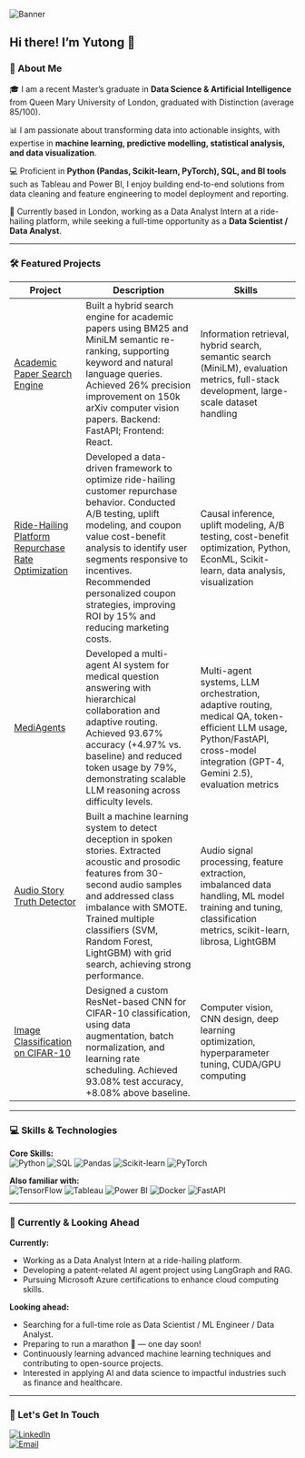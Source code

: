 ![Banner](#) <!-- You can replace this with a custom banner image or gif -->  

## Hi there! I’m Yutong 👋

### 📖 About Me

🎓 I am a recent Master’s graduate in **Data Science &  Artificial Intelligence** from Queen Mary University of London, graduated with Distinction (average 85/100).  

📊 I am passionate about transforming data into actionable insights, with expertise in **machine learning, predictive modelling, statistical analysis, and data visualization**.  

💻 Proficient in **Python (Pandas, Scikit-learn, PyTorch), SQL, and BI tools** such as Tableau and Power BI, I enjoy building end-to-end solutions from data cleaning and feature engineering to model deployment and reporting.  

📍 Currently based in London, working as a Data Analyst Intern at a ride-hailing platform, while seeking a full-time opportunity as a **Data Scientist / Data Analyst**.  

---

### 🛠️ Featured Projects

| Project | Description | Skills |
|---------|-------------|--------|
| [Academic Paper Search Engine](https://github.com/YutongNa/Academic-Paper-Search-Engine) | Built a hybrid search engine for academic papers using BM25 and MiniLM semantic re-ranking, supporting keyword and natural language queries. Achieved 26% precision improvement on 150k arXiv computer vision papers. Backend: FastAPI; Frontend: React. | Information retrieval, hybrid search, semantic search (MiniLM), evaluation metrics, full-stack development, large-scale dataset handling |
| [Ride-Hailing Platform Repurchase Rate Optimization](https://github.com/YutongNa/Ride-Hailing-Repurchase-Optimization) | Developed a data-driven framework to optimize ride-hailing customer repurchase behavior. Conducted A/B testing, uplift modeling, and coupon value cost-benefit analysis to identify user segments responsive to incentives. Recommended personalized coupon strategies, improving ROI by 15% and reducing marketing costs. | Causal inference, uplift modeling, A/B testing, cost-benefit optimization, Python, EconML, Scikit-learn, data analysis, visualization |
| [MediAgents](https://github.com/YutongNa/MediAgents-MDM) | Developed a multi-agent AI system for medical question answering with hierarchical collaboration and adaptive routing. Achieved 93.67% accuracy (+4.97% vs. baseline) and reduced token usage by 79%, demonstrating scalable LLM reasoning across difficulty levels. | Multi-agent systems, LLM orchestration, adaptive routing, medical QA, token-efficient LLM usage, Python/FastAPI, cross-model integration (GPT-4, Gemini 2.5), evaluation metrics |
| [Audio Story Truth Detector](https://github.com/YutongNa/Audio-Story-Truth-Detector) | Built a machine learning system to detect deception in spoken stories. Extracted acoustic and prosodic features from 30-second audio samples and addressed class imbalance with SMOTE. Trained multiple classifiers (SVM, Random Forest, LightGBM) with grid search, achieving strong performance. | Audio signal processing, feature extraction, imbalanced data handling, ML model training and tuning, classification metrics, scikit-learn, librosa, LightGBM |
| [Image Classification on CIFAR-10](https://github.com/YutongNa/Image-Classification-on-CIFAR-10) | Designed a custom ResNet-based CNN for CIFAR-10 classification, using data augmentation, batch normalization, and learning rate scheduling. Achieved 93.08% test accuracy, +8.08% above baseline. | Computer vision, CNN design, deep learning optimization, hyperparameter tuning, CUDA/GPU computing |

---

### 💻 Skills & Technologies  

**Core Skills:**  
![Python](https://img.shields.io/badge/Python-3776AB?logo=python&logoColor=white) 
![SQL](https://img.shields.io/badge/SQL-4479A1?logo=postgresql&logoColor=white) 
![Pandas](https://img.shields.io/badge/Pandas-150458?logo=pandas&logoColor=white) 
![Scikit-learn](https://img.shields.io/badge/Scikit--learn-F7931E?logo=scikit-learn&logoColor=white) 
![PyTorch](https://img.shields.io/badge/PyTorch-EE4C2C?logo=pytorch&logoColor=white)  

**Also familiar with:**  
![TensorFlow](https://img.shields.io/badge/TensorFlow-FF6F00?logo=tensorflow&logoColor=white) 
![Tableau](https://img.shields.io/badge/Tableau-E97627?logo=tableau&logoColor=white) 
![Power BI](https://img.shields.io/badge/PowerBI-F2C811?logo=powerbi&logoColor=black) 
![Docker](https://img.shields.io/badge/Docker-2496ED?logo=docker&logoColor=white) 
![FastAPI](https://img.shields.io/badge/FastAPI-009688?logo=fastapi&logoColor=white)

---

### 🔮 Currently & Looking Ahead  

**Currently:**

- Working as a Data Analyst Intern at a ride-hailing platform.  
- Developing a patent-related AI agent project using LangGraph and RAG.  
- Pursuing Microsoft Azure certifications to enhance cloud computing skills.

**Looking ahead:**  

- Searching for a full-time role as Data Scientist / ML Engineer / Data Analyst.  
- Preparing to run a marathon 🏃 — one day soon!  
- Continuously learning advanced machine learning techniques and contributing to open-source projects.  
- Interested in applying AI and data science to impactful industries such as finance and healthcare.  

---

### 🤝 Let's Get In Touch  

[![LinkedIn](https://img.shields.io/badge/LinkedIn-Connect-blue?logo=linkedin)](https://www.linkedin.com/in/yutong-na-1oo6)  
[![Email](https://img.shields.io/badge/Email-Connect-red?logo=gmail)](mailto:yutong.na.tech@gmail.com)

